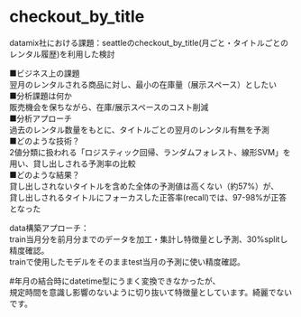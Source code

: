 # checkout_by_title
datamix社における課題：seattleのcheckout_by_title(月ごと・タイトルごとのレンタル履歴)を利用した検討  

■ビジネス上の課題  
翌月のレンタルされる商品に対し、最小の在庫量（展示スペース）としたい  
■分析課題は何か  
販売機会を保ちながら、在庫/展示スペースのコスト削減  
■分析アプローチ  
過去のレンタル数量をもとに、タイトルごとの翌月のレンタル有無を予測  
■どのような技術？  
2値分類に扱われる「ロジスティック回帰、ランダムフォレスト、線形SVM」を用い、貸し出しされる予測率の比較  
■どのような結果？  
貸し出しされないタイトルを含めた全体の予測値は高くない（約57%）が、  
貸し出しされるタイトルにフォーカスした正答率(recall)では、97-98%が正答となった  
  
data構築アプローチ：  
train当月分を前月分までのデータを加工・集計し特徴量とし予測、30%splitし精度確認。  
trainで使用したモデルをそのままtest当月の予測に使い精度確認。  

#年月の結合時にdatetime型にうまく変換できなかったが、  
規定時間を意識し影響のないように切り抜いて特徴量としています。綺麗でないです。  
